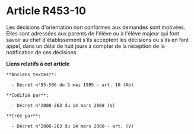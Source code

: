 # Article R453-10

Les décisions d'orientation non conformes aux demandes sont motivées. Elles sont adressées aux parents de l'élève ou à
l'élève majeur qui font savoir au chef d'établissement s'ils acceptent les décisions ou s'ils en font appel, dans un délai de
huit jours à compter de la réception de la notification de ces décisions.

**Liens relatifs à cet article**

	**Anciens textes**:

	  - Décret n°95-586 du 5 mai 1995 - art. 10 (Ab)

	**Codifié par**:

	  - Décret n°2008-263 du 14 mars 2008 (V)

	**Créé par**:

	  - Décret n°2008-263 du 14 mars 2008 - art. (V)
